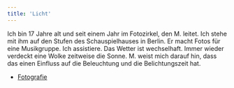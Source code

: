 ```yaml
---
title: 'Licht'
---
```


Ich bin 17 Jahre alt und seit einem Jahr im Fotozirkel, den M. leitet. Ich stehe mit ihm auf den Stufen des Schauspielhauses in Berlin. Er macht Fotos für eine Musikgruppe. Ich assistiere. Das Wetter ist wechselhaft. Immer wieder verdeckt eine Wolke zeitweise die Sonne. M. weist mich darauf hin, dass das einen Einfluss auf die Beleuchtung und die Belichtungszeit hat.

* [Fotografie](Photography_de)
